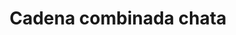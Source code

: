 ---
title: Cadena combinada chata
date: 
draft: false

# descripcion
description : Cadena combinada chata

materials: Plata 925

color: Plateado

dimensions: 40cm, 45cm y 50cm

code: 04-12-0110

type: "Colgantes"

categories: []

price: $1.600,00

# Images
# first image will be shown in the product page
images:
  # - image: "images/path_to_image"
  # La ubicacion de las imagenes es imagenes/Colgantes/Colgantes.Cadenas/04-12-0110-cadena-combinada-chata
  - image: "./images/colgantes/cadenas/04-12-0110-cadena-combinada-chata_a.JPG"
  - image: "./images/colgantes/cadenas/04-12-0110-cadena-combinada-chata_b.JPG"
---